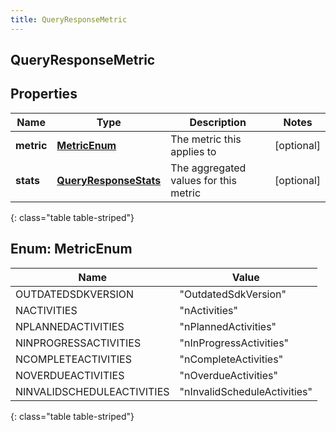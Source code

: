 ```yaml
---
title: QueryResponseMetric
---
```


## QueryResponseMetric

## Properties

| Name       | Type                                                                 | Description                           | Notes      |
| ---------- | -------------------------------------------------------------------- | ------------------------------------- | ---------- |
| **metric** | [**MetricEnum**](#MetricEnum)<!---->                                 | The metric this applies to            | [optional] |
| **stats**  | <!----><!---->[**QueryResponseStats**](QueryResponseStats.md)<!----> | The aggregated values for this metric | [optional] |

{: class="table table-striped"}

<a name="MetricEnum"></a>

## Enum: MetricEnum

| Name                       | Value                                  |
| -------------------------- | -------------------------------------- |
| OUTDATEDSDKVERSION         | &quot;OutdatedSdkVersion&quot;         |
| NACTIVITIES                | &quot;nActivities&quot;                |
| NPLANNEDACTIVITIES         | &quot;nPlannedActivities&quot;         |
| NINPROGRESSACTIVITIES      | &quot;nInProgressActivities&quot;      |
| NCOMPLETEACTIVITIES        | &quot;nCompleteActivities&quot;        |
| NOVERDUEACTIVITIES         | &quot;nOverdueActivities&quot;         |
| NINVALIDSCHEDULEACTIVITIES | &quot;nInvalidScheduleActivities&quot; |

{: class="table table-striped"}
